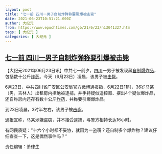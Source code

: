 ```yaml
---
layout: post
title: "七一前 四川一男子自制炸弹称要引爆被击毙"
date: 2021-06-23T10:51:21.000Z
author: 大纪元
from: https://www.epochtimes.com/gb/21/6/23/n13041327.htm
tags: [ 大纪元 ]
categories: [ 大纪元 ]
---
```

<!--1624445481000-->
[七一前 四川一男子自制炸弹称要引爆被击毙](https://www.epochtimes.com/gb/21/6/23/n13041327.htm)
------

<div>
<p>【大纪元2021年06月23日讯】中共七一前夕，<a href="https://www.epochtimes.com/gb/tag/%E5%9B%9B%E5%B7%9D.html">四川</a>一男子被发现藏<a href="https://www.epochtimes.com/gb/tag/%E8%87%AA%E5%88%B6%E7%88%86%E7%82%B8%E5%93%81.html">自制爆炸品</a>，包括数十公斤<a href="https://www.epochtimes.com/gb/tag/%E7%82%B8%E8%8D%AF.html">炸药</a>。今天（6月23日）凌晨，该男子被<a href="https://www.epochtimes.com/gb/tag/%E5%87%BB%E6%AF%99.html">击毙</a>。</p><p>6月23日，中共<a href="https://www.epochtimes.com/gb/tag/%E5%9B%9B%E5%B7%9D.html">四川</a>省广安区公安局官方微博通报指，6月22日11时，36岁马某（男，吉林人）出租房内拒绝被逮捕，并手持疑似遥控器、摆出4个疑似爆炸品，还自称房内还存有数十公斤<a href="https://www.epochtimes.com/gb/tag/%E7%82%B8%E8%8D%AF.html">炸药</a>，并称要引爆爆炸品。</p><p>到23日凌晨，3时半左右，该男子被<a href="https://www.epochtimes.com/gb/tag/%E5%87%BB%E6%AF%99.html">击毙</a>。</p><p>通报宣称，马某涉嫌盗窃，并不接受逮捕，与警方相持长达16小时。</p><p>有网民质疑：“十六个小时都不妥协，就因为一盗窃？还自制多个爆炸物？建议仔细查查一下，这是偶然事件吗？”</p><p>责任编辑：萧律生</p>
</div>
